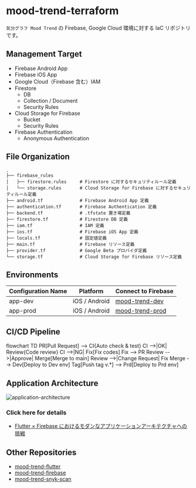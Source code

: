 # mood-trend-terraform

`気分グラフ Mood Trend` の Firebase, Google Cloud 環境に対する IaC リポジトリです。

## Management Target

- Firebase Android App
- Firebase iOS App
- Google Cloud（Firebase 含む）IAM
- Firestore
  - DB
  - Collection / Document
  - Security Rules
- Cloud Storage for Firebase
  - Bucket
  - Security Rules
- Firebase Authentication
  - Anonymous Authentication

## File Organization

```plain
.
├── firebase_rules          
│   ├── firestore.rules     # Firestore に対するセキュリティルール定義
│   └── storage.rules       # Cloud Storage for Firebase に対するセキュリティルール定義
├── android.tf              # Firebase Android App 定義
├── authentication.tf       # Firebase Authentication 定義
├── backend.tf              # .tfstate 置き場定義
├── firestore.tf            # Firestore DB 定義
├── iam.tf                  # IAM 定義
├── ios.tf                  # Firebase iOS App 定義
├── locals.tf               # 固定値定義
├── main.tf                 # Firebase リソース定義
├── provider.tf             # Google Beta プロバイダ定義
└── storage.tf              # Cloud Storage for Firebase リソース定義
```

## Environments

Configuration Name|Platform|Connect to Firebase
--|--|--
app-dev|iOS / Android|[mood-trend-dev](https://console.firebase.google.com/u/0/project/mood-trend-dev/overview)
app-prod|iOS / Android|[mood-trend-prod](https://console.firebase.google.com/u/0/project/mood-trend-prod/overview)

## CI/CD Pipeline

flowchart TD
    PR[Pull Request] --> CI{Auto check & test}
    CI -->|OK| Review{Code review}
    CI -->|NG| Fix[Fix codes]
    Fix --> PR
    Review -->|Approve| Merge[Merge to main]
    Review -->|Change Request| Fix
    Merge --> Dev[Deploy to Dev env]
    Tag[Push tag v.*] --> Prd[Deploy to Prd env]

## Application Architecture

![application-architecture](/images/aplication_architecture.png)

### Click here for details

- [Flutter × Firebase におけるモダンなアプリケーションアーキテクチャへの挑戦](https://zenn.dev/nozomi_cobo/articles/flutter-firebase-modern-architecture)

## Other Repositories

- [mood-trend-flutter](https://github.com/Mood-Trend/mood-trend-flutter)
- [mood-trend-firebase](https://github.com/Mood-Trend/mood-trend-firebase)
- [mood-trend-snyk-scan](https://github.com/Mood-Trend/mood-trend-snyk-scan)
